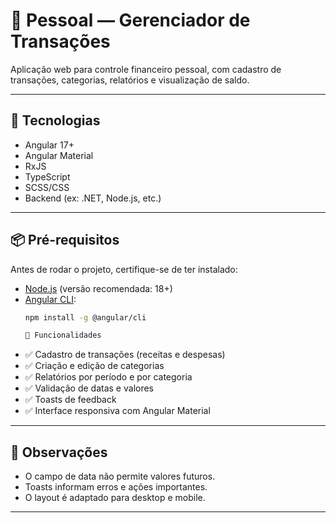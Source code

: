 # 💸 Pessoal — Gerenciador de Transações

Aplicação web para controle financeiro pessoal, com cadastro de transações, categorias, relatórios e visualização de saldo.

---

## 🚀 Tecnologias

- Angular 17+
- Angular Material
- RxJS
- TypeScript
- SCSS/CSS
- Backend (ex: .NET, Node.js, etc.)

---

## 📦 Pré-requisitos

Antes de rodar o projeto, certifique-se de ter instalado:

- [Node.js](https://nodejs.org/) (versão recomendada: 18+)
- [Angular CLI](https://angular.io/cli):  
  ```bash
  npm install -g @angular/cli

  🧪 Funcionalidades
- ✅ Cadastro de transações (receitas e despesas)
- ✅ Criação e edição de categorias
- ✅ Relatórios por período e por categoria
- ✅ Validação de datas e valores
- ✅ Toasts de feedback
- ✅ Interface responsiva com Angular Material
---

## 📌 Observações

- O campo de data não permite valores futuros.
- Toasts informam erros e ações importantes.
- O layout é adaptado para desktop e mobile.

---
